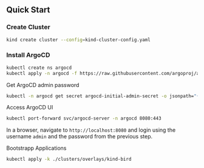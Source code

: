 ## Quick Start

### Create Cluster
```sh
kind create cluster --config=kind-cluster-config.yaml
```

### Install ArgoCD
```sh
kubectl create ns argocd
kubectl apply -n argocd -f https://raw.githubusercontent.com/argoproj/argo-cd/v2.3.3/manifests/install.yaml
```

Get ArgoCD admin password
```sh
kubectl -n argocd get secret argocd-initial-admin-secret -o jsonpath="{.data.password}" | base64 -d; echo
```

Access ArgoCD UI
```sh
kubectl port-forward svc/argocd-server -n argocd 8080:443
```

In a browser, navigate to `http://localhost:8080` and login using the username `admin` and the password from the previous step.

Bootstrapp Applications
```sh
kubectl apply -k ./clusters/overlays/kind-bird
```
